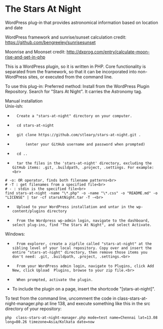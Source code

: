 # The Stars At Night
WordPress plug-in that provides astronomical information based on location and date

WordPress framework and sunrise/sunset calculation credit:
https://github.com/bengreeley/sunrisesunset

Moonrise and Moonset credit:
http://dxprog.com/entry/calculate-moon-rise-and-set-in-php

This is a WordPress plugin, so it is written in PHP. Core functionality is
separated from the framework, so that it can be incorporated into non-WordPress
sites, or executed from the command line. 

To use this plug-in:
Preferred method: Install from the WordPress Plugin Repository. Search for "Stars At Night". It carries the Astronomy tag.

Manual installation <br>
Unix-ish:
*       Create a "stars-at-night" directory on your computer.
*       cd stars-at-night
*       git clone https://github.com/stleary/stars-at-night.git .
*           (enter your GitHub username and password when prompted)
*       cd ..
*       tar the files in the 'stars-at-night' directory, excluding the GitHub items: .git, .buildpath, .project, .settings. For example:<br>
```
# -o: OR operator, finds both filename patterns<br>
# -T : get filenames from a specified file<br>
# - : stdin is the specified file<br>
find stars-at-night -name "\*.php" -o -name "\*.css" -o "README.md" -o "LICENSE" | tar -cf starsAtNight.tar -T -<br>
```
*       Upload to your WordPress installation and untar in the wp-content/plugins directory
*       From the Wordpress wp-admin login, navigate to the dashboard, select plug-ins, find "The Stars At Night", and select Activate.
 
Windows:
*       From explorer, create a zipfile called "stars-at-night" at the sibling level of your local repository. Copy over and insert the entire "stars-at-night" directory, then remove those items you don't need: .git, .buildpath, .project, .settings.<br> 
*       From your WordPress admin login, navigate to Plugins, click Add New, click Upload  Plugins, browse to your zip file.<br>
*       When prompted, activate the plugin.
* To include the plugin on a page, insert the shortcode "[stars-at-night]".

To test from the command line, uncomment the code in class-stars-at-night-manager.php
at line 138, and execute something like this in the src directory of your repository:
```
php  class-stars-at-night-manager.php mode=test name=Chennai lat=13.08 long=80.26 timezone=Asia/Kolkata date=now
```
